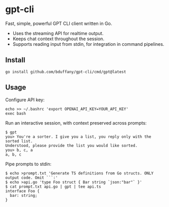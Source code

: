 # gpt-cli

Fast, simple, powerful GPT CLI client written in Go.

- Uses the streaming API for realtime output.
- Keeps chat context throughout the session.
- Supports reading input from stdin, for integration in command pipelines.

## Install

```
go install github.com/bduffany/gpt-cli/cmd/gpt@latest
```

## Usage

Configure API key:

```shell
echo >> ~/.bashrc 'export OPENAI_API_KEY=YOUR_API_KEY'
exec bash
```

Run an interactive session, with context preserved across prompts:

```shell
$ gpt
you> You're a sorter. I give you a list, you reply only with the sorted list.
Understood, please provide the list you would like sorted.
you> b, c, a
a, b, c
```

Pipe prompts to stdin:

````shell
$ echo >prompt.txt 'Generate TS definitions from Go structs. ONLY output code. Omit ```:'
$ echo >api.go 'type Foo struct { Bar string `json:"bar"` }'
$ cat prompt.txt api.go | gpt | tee api.ts
interface Foo {
  bar: string;
}
````
